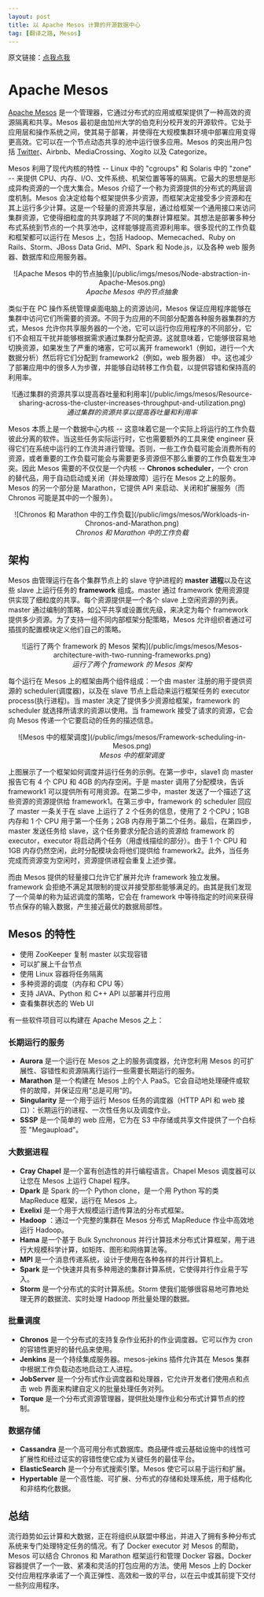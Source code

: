 ```yaml
---
layout: post
title: 以 Apache Mesos 计算的开源数据中心
tag: [翻译之路, Mesos]
---
```


原文链接：[点我点我](http://opensource.com/business/14/9/open-source-datacenter-computing-apache-mesos)

# Apache Mesos

[Apache Mesos](http://mesos.apache.org) 是一个管理器，它通过分布式的应用或框架提供了一种高效的资源隔离和共享。Mesos 最初是由加州大学的伯克利分校开发的开源软件。它处于应用层和操作系统之间，使其易于部署，并使得在大规模集群环境中部署应用变得更高效。它可以在一个节点动态共享的池中运行很多应用。Mesos 的突出用户包括 [Twitter](http://opensource.com/business/14/8/interview-chris-aniszczyk-twitter-apache-mesos)、Airbnb、MediaCrossing、Xogito 以及 Categorize。

Mesos 利用了现代内核的特性 -- Linux 中的 "cgroups" 和 Solaris 中的 "zone" -- 来提供 CPU、内存、I/O、文件系统、机架位置等等的隔离。它最大的思想是形成异构资源的一个庞大集合。Mesos 介绍了一个称为资源提供的分布式的两层调度机制。Mesos 会决定给每个框架提供多少资源，而框架决定接受多少资源和在其上运行多少计算。这是一个轻量的资源共享层，通过给框架一个通用接口来访问集群资源，它使得细粒度的共享跨越了不同的集群计算框架。其想法是部署多种分布式系统到节点的一个共享池中，这样能够提高资源利用率。很多现代的工作负载和框架都可以运行在 Mesos 上，包括 Hadoop、Memecached、Ruby on Rails、Storm、JBoss Data Grid、MPI、Spark 和 Node.js，以及各种 web 服务器、数据库和应用服务器。

<center>![Apache Mesos 中的节点抽象](/public/imgs/mesos/Node-abstraction-in-Apache-Mesos.png)</center>
<center><i>Apache Mesos 中的节点抽象</i></center>

类似于在 PC 操作系统管理桌面电脑上的资源访问，Mesos 保证应用程序能够在集群中访问它们所需要的资源。不同于为应用的不同部分配置各种服务器集群的方式，Mesos 允许你共享服务器的一个池，它可以运行你应用程序的不同部分，它们不会相互干扰并能够根据需求通过集群分配资源。这就意味着，它能够很容易地切换资源，如果发生了严重的堵塞，它可以离开 framework1（例如，进行一个大数据分析）然后将它们分配到 framework2（例如，web 服务器） 中。这也减少了部署应用中的很多人为步骤，并能够自动转移工作负载，以提供容错和保持高的利用率。

<center>![通过集群的资源共享以提高吞吐量和利用率](/public/imgs/mesos/Resource-sharing-across-the-cluster-increases-throughput-and-utilization.png)</center>
<center><i>通过集群的资源共享以提高吞吐量和利用率</i></center>

Mesos 本质上是一个数据中心内核 -- 这意味着它是一个实际上将运行的工作负载彼此分离的软件。当这些任务实际运行时，它也需要额外的工具来使 engineer 获得它们在系统中运行的工作流并进行管理。否则，一些工作负载可能会消费所有的资源，或者重要的工作负载可能会与需要更多资源但不那么重要的工作负载发生冲突。因此 Mesos 需要的不仅仅是一个内核 -- **Chronos scheduler**，一个 cron 的替代品，用于自动启动或关闭（并处理故障）运行在 Mesos 之上的服务。Mesos 的另一个部分是 Marathon，它提供 API 来启动、关闭和扩展服务（而 Chronos 可能是其中的一个服务）。

<center>![Chronos 和 Marathon 中的工作负载](/public/imgs/mesos/Workloads-in-Chronos-and-Marathon.png)</center>
<center><i>Chronos 和 Marathon 中的工作负载</i></center>

## 架构

Mesos 由管理运行在各个集群节点上的 slave 守护进程的 **master 进程**以及在这些 slave 上运行任务的 **framework** 组成。master 通过 framework 使用资源提供实现了细粒度的共享。每个资源提供是一个各个 slave 上空闲资源的列表。master 通过编制的策略，如公平共享或设置优先级，来决定为每个 framework 提供多少资源。为了支持一组不同内部框架分配策略，Mesos 允许组织者通过可插拔的配置模块定义他们自己的策略。

<center>![运行了两个 framework 的 Mesos 架构](/public/imgs/mesos/Mesos-architecture-with-two-running-frameworks.png)</center>
<center><i>运行了两个 framework 的 Mesos 架构</i></center>

每个运行在 Mesos 上的框架由两个组件组成：一个由 master 注册的用于提供资源的 scheduler(调度器)，以及在 slave 节点上启动来运行框架任务的 executor process(执行进程)。当 master 决定了提供多少资源给框架，framework 的 scheduler 就选择所请求的资源以使用。当 framework 接受了请求的资源，它会向 Mesos 传递一个它要启动的任务的描述信息。

<center>![Mesos 中的框架调度](/public/imgs/mesos/Framework-scheduling-in-Mesos.png)</center>
<center><i>Mesos 中的框架调度</i></center>

上图展示了一个框架如何调度并运行任务的示例。在第一步中，slave1 向 master 报告它有 4 个 CPU 和 4GB 的内存空闲。于是 master 调用了分配模块，告诉 framework1 可以提供所有可用资源。在第二步中，master 发送了一个描述了这些资源的资源提供给 framework1。在第三步中，framework 的 scheduler 回应了 master 一条关于在 slave 上运行了 2 个任务的信息，使用了 2 个CPU；1GB 内存和 1 个 CPU 用于第一个任务；2GB 内存用于第二个任务。最后，在第四步，master 发送任务给 slave，这个任务要求分配合适的资源给 framework 的 executor，executor 将启动两个任务（用虚线描绘的部分）。由于 1 个 CPU 和 1GB 内存仍然空闲，此时分配模块会将他们提供给 framework2。此外，当任务完成而资源变为空闲时，资源提供进程会重复上述步骤。

而由 Mesos 提供的轻量接口允许它扩展并允许 framework 独立发展。framework 会拒绝不满足其限制的提议并接受那些能够满足的。由其是我们发现了一个简单的称为延迟调度的策略，它会在 framework 中等待指定的时间来获得节点保存的输入数据，产生接近最优的数据局部性。

## Mesos 的特性

* 使用 ZooKeeper 复制 master 以实现容错
* 可以扩展上千台节点
* 使用 Linux 容器将任务隔离
* 多种资源的调度（内存和 CPU 等）
* 支持 JAVA、Python 和 C++ API 以部署并行应用
* 查看集群状态的 Web UI

有一些软件项目可以构建在 Apache Mesos 之上：

### 长期运行的服务

* **Aurora** 是一个运行在 Mesos 之上的服务调度器，允许您利用 Mesos 的可扩展性、容错性和资源隔离行运行一些需要长期运行的服务。
* **Marathon** 是一个构建在 Mesos 上的个人 PaaS。它会自动地处理硬件或软件的故障，并保证应用“总是可用“的。
* **Singularity** 是一个用于运行 Mesos 任务的调度器（HTTP API 和 web 接口）：长期运行的进程、一次性任务以及调度作业。
* **SSSP** 是一个简单的 web 应用，它为在 S3 中存储或共享文件提供了一个白标签 "Megaupload"。

### 大数据进程

* **Cray Chapel** 是一个富有创造性的并行编程语言。Chapel Mesos 调度器可以让您在 Mesos 上运行 Chapel 程序。
* **Dpark** 是 Spark 的一个 Python clone，是一个用 Python 写的类 MapReduce 框架，运行在 Mesos 上。
* **Exelixi** 是一个用于大规模运行遗传算法的分布式框架。
* **Hadoop** ：通过一个完整的集群在 Mesos 分布式 MapReduce 作业中高效地运行 Hadoop。
* **Hama** 是一个基于 Bulk Synchronous 并行计算技术分布式计算框架，用于进行大规模科学计算，如矩阵、图形和网络算法等。
* **MPI** 是一个消息传递系统，设计于使用在各种各样的并行计算机上。
* **Spark** 是一个快速并具有多种用途的集群计算系统，它使得并行作业易于写入。
* **Storm** 是一个分布式的实时计算系统。Storm 使我们能够很容易地可靠地处理无界的数据流、实时处理 Hadoop 所批量处理的数据。

### 批量调度

* **Chronos** 是一个分布式的支持复杂作业拓扑的作业调度器。它可以作为 cron 的容错性更好的替代品来使用。
* **Jenkins** 是一个持续集成服务器。mesos-jekins 插件允许其在 Mesos 集群中根据工作负载动态地启动工人进程。
* **JobServer** 是一个分布式作业调度器和处理器，它允许开发者们使用点和点击 web 界面来构建自定义的批量处理任务对列。
* **Torque** 是一个分布式资源管理器，提供批处理作业和分布式计算节点的控制。

### 数据存储

* **Cassandra** 是一个高可用分布式数据库。商品硬件或云基础设施中的线性可扩展性和经过证实的容错性使它成为关键任务的最佳平台。
* **ElasticSearch** 是一个分布式搜索引擎。Mesos 使它可以易于运行和扩展。
* **Hypertable** 是一个高性能、可扩展、分布式的存储和处理系统，用于结构化和非结构化数据。

## 总结

流行趋势如云计算和大数据，正在将组织从联盟中移出，并进入了拥有多种分布式系统来专门处理特定任务的情况。有了 Docker executor 对 Mesos 的帮助，Mesos 可以结合 Chronos 和 Marathon 框架运行和管理 Docker 容器。Docker 容器提供了一个一致、紧凑和灵活的打包应用的方法。使用 Mesos 上的 Docker 交付应用程序承诺了一个真正弹性、高效和一致的平台，以在云中或其前提下交付一些列应用程序。
